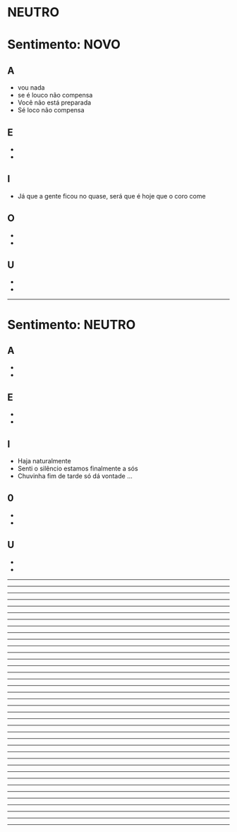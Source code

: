 # NEUTRO

# Sentimento: NOVO

## A
* vou nada
* se é louco não compensa
* Você não está preparada
* Sé loco não compensa


## E
*
*

## I
* Já que a gente ficou no quase, será que é hoje 
que o coro come

## O
*
*

## U
*
*

---

# Sentimento: NEUTRO

## A
*
*

## E
*
*

## I
* Haja naturalmente
* Senti o silêncio estamos finalmente a sós 
* Chuvinha fim de tarde só dá vontade ...

## 0
*
*

## U
*
*

---


---

---


---

---


---

---


---

---


---

---


---

---


---

---


---

---


---

---


---

---


---

---


---

---


---

---


---

---


---

---


---

---


---

---


---

---


---